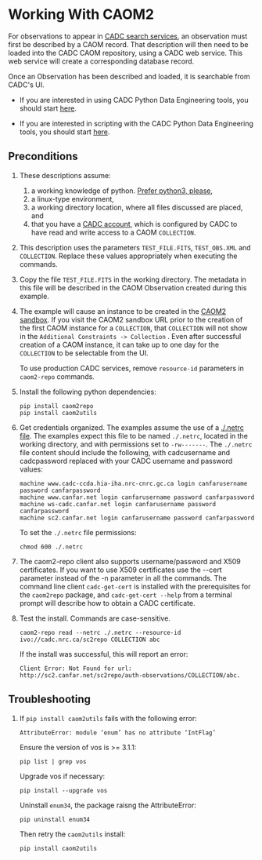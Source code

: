 # Working With CAOM2

For observations to appear in [CADC search services](http://www.cadc-ccda.hia-iha.nrc-cnrc.gc.ca/), an observation must first be described by a CAOM record. That description will then need to be loaded into the CADC CAOM repository, using a CADC web service. This web service will create a corresponding database record. 

Once an Observation has been described and loaded, it is searchable from CADC's UI.

* If you are interested in using CADC Python Data Engineering tools, you should start [here](./user/cli_description.md).
  
* If you are interested in scripting with the CADC Python Data Engineering tools, you should start [here](./user/script_description.md).
  
## Preconditions

1. These descriptions assume:
    1. a working knowledge of python. [Prefer python3, please](https://pythonclock.org/),
    1. a linux-type environment,
    1. a working directory location, where all files discussed are placed, and
    1. that you have a [CADC account](http://www.cadc-ccda.hia-iha.nrc-cnrc.gc.ca/en/auth/request.html), which is configured by CADC to have read and write access to a CAOM `COLLECTION`.

1. This description uses the parameters `TEST_FILE.FITS`, `TEST_OBS.XML` and `COLLECTION`. Replace these values appropriately when executing the commands.

1. Copy the file `TEST_FILE.FITS` in the working directory. The metadata in this file will be described in the CAOM Observation created during this example.

1. The example will cause an instance to be created in the [CAOM2 sandbox](http://sc2.canfar.net/search/).  If you visit the CAOM2 sandbox URL prior to the creation of the first CAOM instance for a `COLLECTION`, that `COLLECTION` will not show in the `Additional Constraints -> Collection` . Even after successful creation of a CAOM instance, it can take up to one day for the `COLLECTION` to be selectable from the UI.

    To use production CADC services, remove `resource-id` parameters in `caom2-repo` commands.

1. Install the following python dependencies:

    ```
    pip install caom2repo
    pip install caom2utils
    ```

1. Get credentials organized. The examples assume the use of a [./.netrc file](https://www.systutorials.com/docs/linux/man/5-netrc/). The examples expect this file to be named `./.netrc`, located in the working directory, and with permissions set to `-rw-------`. The `./.netrc` file content should include the following, with cadcusername and cadcpassword replaced with your CADC username and password values:

    ````
    machine www.cadc-ccda.hia-iha.nrc-cnrc.gc.ca login canfarusername password canfarpassword
    machine www.canfar.net login canfarusername password canfarpassword
    machine ws-cadc.canfar.net login canfarusername password canfarpassword
    machine sc2.canfar.net login canfarusername password canfarpassword
    ````
    
    To set the `./.netrc` file permissions:
    
    ```
    chmod 600 ./.netrc
    ```

1. The caom2-repo client also supports username/password and X509 certificates. If you want to use X509 
certificates use the --cert parameter instead of the -n parameter in all the commands. The command line client `cadc-get-cert` is installed with the prerequisites for the `caom2repo` package, and `cadc-get-cert --help` from a terminal prompt will describe how to obtain a CADC certificate.


1. Test the install. Commands are case-sensitive.

    ```
    caom2-repo read --netrc ./.netrc --resource-id ivo://cadc.nrc.ca/sc2repo COLLECTION abc
    ```

    If the install was successful, this will report an error:

    ```
    Client Error: Not Found for url: http://sc2.canfar.net/sc2repo/auth-observations/COLLECTION/abc.
    ```

## Troubleshooting

1. If `pip install caom2utils` fails with the following error:

    ```
    AttributeError: module ‘enum’ has no attribute ‘IntFlag’
    ```

    Ensure the version of vos is >= 3.1.1:

    ```
    pip list | grep vos
    ```
    
    Upgrade vos if necessary:

    ```
    pip install --upgrade vos
    ```

    Uninstall `enum34`, the package raisng the AttributeError:
    
    ```
    pip uninstall enum34
    ```

    Then retry the `caom2utils` install:
    
    ```
    pip install caom2utils
    ```
